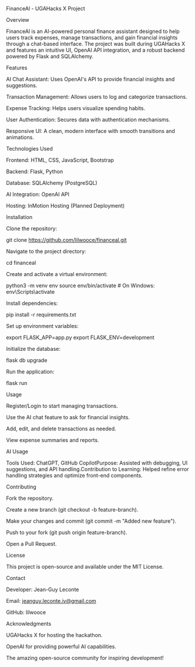 FinanceAl - UGAHacks X Project

Overview

FinanceAl is an AI-powered personal finance assistant designed to help users track expenses, manage transactions, and gain financial insights through a chat-based interface. The project was built during UGAHacks X and features an intuitive UI, OpenAI API integration, and a robust backend powered by Flask and SQLAlchemy.

Features

AI Chat Assistant: Uses OpenAI's API to provide financial insights and suggestions.

Transaction Management: Allows users to log and categorize transactions.

Expense Tracking: Helps users visualize spending habits.

User Authentication: Secures data with authentication mechanisms.

Responsive UI: A clean, modern interface with smooth transitions and animations.

Technologies Used

Frontend: HTML, CSS, JavaScript, Bootstrap

Backend: Flask, Python

Database: SQLAlchemy (PostgreSQL)

AI Integration: OpenAI API

Hosting: InMotion Hosting (Planned Deployment)

Installation

Clone the repository:

git clone https://github.com/lilwooce/financeal.git

Navigate to the project directory:

cd financeal

Create and activate a virtual environment:

python3 -m venv env
source env/bin/activate  # On Windows: env\Scripts\activate

Install dependencies:

pip install -r requirements.txt

Set up environment variables:

export FLASK_APP=app.py
export FLASK_ENV=development

Initialize the database:

flask db upgrade

Run the application:

flask run

Usage

Register/Login to start managing transactions.

Use the AI chat feature to ask for financial insights.

Add, edit, and delete transactions as needed.

View expense summaries and reports.

AI Usage

Tools Used: ChatGPT, GitHub CopilotPurpose: Assisted with debugging, UI suggestions, and API handling.Contribution to Learning: Helped refine error handling strategies and optimize front-end components.

Contributing

Fork the repository.

Create a new branch (git checkout -b feature-branch).

Make your changes and commit (git commit -m "Added new feature").

Push to your fork (git push origin feature-branch).

Open a Pull Request.

License

This project is open-source and available under the MIT License.

Contact

Developer: Jean-Guy Leconte

Email: jeanguy.leconte.iv@gmail.com

GitHub: lilwooce

Acknowledgments

UGAHacks X for hosting the hackathon.

OpenAI for providing powerful AI capabilities.

The amazing open-source community for inspiring development!